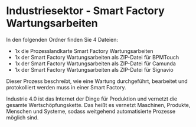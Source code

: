 # Industriesektor - Smart Factory Wartungsarbeiten



In den folgenden Ordner finden Sie 4 Dateien:

- 1x die Prozesslandkarte Smart Factory Wartungsarbeiten
- 1x der Smart Factory Wartungsarbeiten als ZIP-Datei für BPMTouch
- 1x der Smart Factory Wartungsarbeiten als ZIP-Datei für Camunda
- 1x der Smart Factory Wartungsarbeiten als ZIP-Datei für Signavio

Dieser Prozess beschreibt, wie eine Wartung durchgeführt, bearbeitet und protokolliert werden muss in einer Smart Factory. 

Industrie 4.0 ist das Internet der Dinge für Produktion und vernetzt die gesamte Wertschöpfungskette. Das heißt es vernetzt Maschinen, Produkte, Menschen und Systeme, sodass weitgehend automatisierte Prozesse möglich sind.
